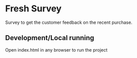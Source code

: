 # Fresh Survey
Survey to get the customer feedback on the recent purchase.
## Development/Local running

Open index.html in any browser to run the project